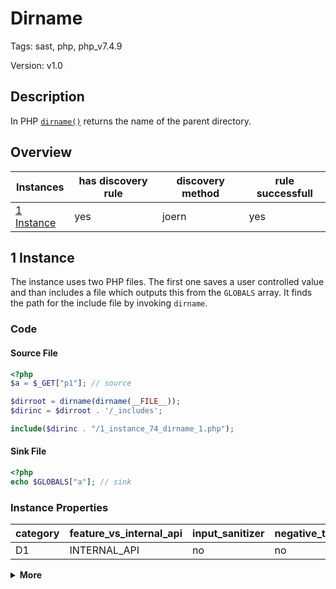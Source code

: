 [//]: # (This file is automatically generated. If you wish to make any changes, please use the JSON files and regenerate this file using the tpframework.)

# Dirname

Tags: sast, php, php_v7.4.9

Version: v1.0

## Description

In PHP [`dirname()`](https://www.php.net/manual/en/function.dirname.php) returns the name of the parent directory.

## Overview

| Instances                 | has discovery rule   | discovery method   | rule successfull   |
|---------------------------|----------------------|--------------------|--------------------|
| [1 Instance](#1-instance) | yes                  | joern              | yes                |

## 1 Instance

The instance uses two PHP files. The first one saves a user controlled value and than includes a file which outputs this from the `GLOBALS` array. It finds the path for the include file by invoking `dirname`.

### Code

#### Source File

```PHP
<?php
$a = $_GET["p1"]; // source

$dirroot = dirname(dirname(__FILE__));
$dirinc = $dirroot . '/_includes';

include($dirinc . "/1_instance_74_dirname_1.php");
```

#### Sink File

```PHP
<?php
echo $GLOBALS["a"]; // sink
```

### Instance Properties

| category   | feature_vs_internal_api   | input_sanitizer   | negative_test_case   | source_and_sink   |
|------------|---------------------------|-------------------|----------------------|-------------------|
| D1         | INTERNAL_API              | no                | no                   | yes               |

<details markdown="1">
<summary>
<b>More</b></summary>

<details markdown="1">
<summary>

### Compile
</summary>

```bash
$_main:
     ; (lines=15, args=0, vars=3, tmps=10)
     ; (before optimizer)
     ; /.../PHP/74_dirname/1_instance_74_dirname/_code/1_instance_74_dirname_0.php:1-8
     ; return  [] RANGE[0..0]
0000 T3 = FETCH_R (global) string("_GET")
0001 T4 = FETCH_DIM_R T3 string("p1")
0002 ASSIGN CV0($a) T4
0003 INIT_FCALL 1 96 string("dirname")
0004 INIT_FCALL 1 96 string("dirname")
0005 SEND_VAL string("/.../PHP/74_dirname/1_instance_74_dirname/_code/1_instance_74_dirname_0.php") 1
0006 V6 = DO_ICALL
0007 SEND_VAR V6 1
0008 V7 = DO_ICALL
0009 ASSIGN CV1($dirroot) V7
0010 T9 = CONCAT CV1($dirroot) string("/_includes")
0011 ASSIGN CV2($dirinc) T9
0012 T11 = CONCAT CV2($dirinc) string("/1_instance_74_dirname_1.php")
0013 INCLUDE_OR_EVAL (include) T11
0014 RETURN int(1)
```

</details>

<details markdown="1">
<summary>

### Discovery
</summary>

The rule searches for function calls to `dirname` on opcode level.

```scala
val x74 = (name, "74_dirname_iall", cpg.call(".*INIT_FCALL.*").argument.order(2).code("dirname").astParent.location.toJson);
```

| discovery method   | expected accuracy   |
|--------------------|---------------------|
| joern              | Perfect             |

</details>

<details markdown="1"open>
<summary>

### Measurement
</summary>

| Tool        | Comm_1   | Comm_2   | Ground Truth   |
|-------------|----------|----------|----------------|
| 22 May 2023 | no       | no       | yes            |

</details>

</details>

